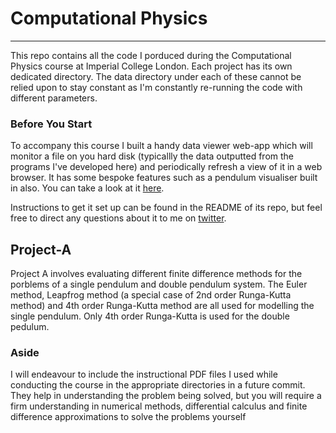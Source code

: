 # Computational Physics
----------------------

This repo contains all the code I porduced during the Computational Physics course at Imperial College London. Each project has its own dedicated directory. The data directory under each of these cannot be relied upon to stay constant as I'm constantly re-running the code with different parameters.

### Before You Start

To accompany this course I built a handy data viewer web-app which will monitor a file on you hard disk (typicallly the data outputted from the programs I've developed here) and periodically refresh a view of it in a web browser. It has some bespoke features such as a pendulum visualiser built in also. You can take a look at it [here](http://github.com/jeshuamaxey/data-viewer).

Instructions to get it set up can be found in the README of its repo, but feel free to direct any questions about it to me on [twitter](http://twitter.com/jeshuamaxey).

## Project-A

Project A involves evaluating different finite difference methods for the porblems of a single pendulum and double pendulum system. The Euler method, Leapfrog method (a special case of 2nd order Runga-Kutta method) and 4th order Runga-Kutta method are all used for modelling the single pendulum. Only 4th order Runga-Kutta is used for the double pedulum.


### Aside

I will endeavour to include the instructional PDF files I used while conducting the course in the appropriate directories in a future commit. They help in understanding the problem being solved, but you will require a firm understanding in numerical methods, differential calculus and finite difference approximations to solve the problems yourself
